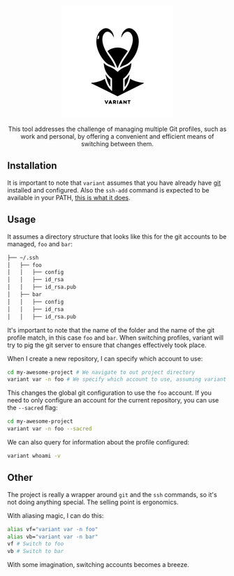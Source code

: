 <div align="center">
	<img width="256" src="assets/variant.svg" alt="Variant logo">

This tool addresses the challenge of managing multiple Git profiles, such as work and personal, by offering a convenient and efficient means of switching between them.

</div>

## Installation

It is important to note that `variant` assumes that you have already have [git](https://git-scm.com/) installed and configured. Also the `ssh-add` command is expected to be available in your PATH, [this is what it does](https://superuser.com/questions/360686/what-exactly-does-ssh-add-do).

## Usage

It assumes a directory structure that looks like this for the git accounts to be managed, `foo` and `bar`:

```bash
├── ~/.ssh
│   ├── foo
│   │   ├── config
│   │   ├── id_rsa
│   │   ├── id_rsa.pub
│   ├── bar
│   │   ├── config
│   │   ├── id_rsa
│   │   ├── id_rsa.pub
```

It's important to note that the name of the folder and the name of the git profile match, in this case `foo` and `bar`. When switching profiles, variant will try to pig the
git server to ensure that changes effectively took place.

When I create a new repository, I can specify which account to use:

```bash
cd my-awesome-project # We navigate to out project directory
variant var -n foo # We specify which account to use, assuming variant is in PATH
```

This changes the global git configuration to use the `foo` account. If you need to only configure an account for the current repository,
you can use the `--sacred` flag:

```bash
cd my-awesome-project
variant var -n foo --sacred
```

We can also query for information about the profile configured:

```bash
variant whoami -v
```

## Other

The project is really a wrapper around `git` and the `ssh` commands, so it's not doing anything special. The selling point is ergonomics.

With aliasing magic, I can do this:

```bash
alias vf="variant var -n foo"
alias vb="variant var -n bar"
vf # Switch to foo
vb # Switch to bar
```

With some imagination, switching accounts becomes a breeze.
